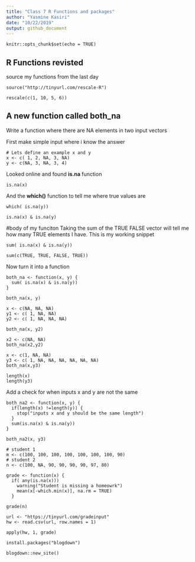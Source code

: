 ```yaml
---
title: "Class 7 R Functions and packages"
author: "Yasmine Kasiri"
date: "10/22/2019"
output: github_document
---
```


```{r setup, include=FALSE}
knitr::opts_chunk$set(echo = TRUE)
```

## R Functions revisted

source my functions from the last day

```{r}
source("http://tinyurl.com/rescale-R")
```

```{r}
rescale(c(1, 10, 5, 6))
```

## A new function called both_na

Write a function where there are NA elements in two input vectors

First make simple input where i know the answer
```{r}
# Lets define an example x and y
x <- c( 1, 2, NA, 3, NA)
y <- c(NA, 3, NA, 3, 4)
```

Looked online and found **is.na** function
```{r}
is.na(x)
```

And the **which()** function to tell me where true values are
```{r}
which( is.na(y))
```

```{r}
is.na(x) & is.na(y)
```

#body of my funciton
Taking the sum of the TRUE FALSE vector will tell me how many TRUE elements I have. This is my working snippet
```{r}
sum( is.na(x) & is.na(y))
```

```{r}
sum(c(TRUE, TRUE, FALSE, TRUE))
```

Now turn it into a function
```{r}
both_na <- function(x, y) {
  sum( is.na(x) & is.na(y))
}
```

```{r}
both_na(x, y)
```

```{r}
x <- c(NA, NA, NA)
y1 <- c( 1, NA, NA)
y2 <- c( 1, NA, NA, NA)
```

```{r}
both_na(x, y2)
```

```{r}
x2 <- c(NA, NA)
both_na(x2,y2)
```

```{r}
x <- c(1, NA, NA)
y3 <- c( 1, NA, NA, NA, NA, NA, NA)
both_na(x,y3)
```

```{r}
length(x)
length(y3)
```

Add a check for when inputs x and y are not the same
```{r}
both_na2 <- function(x, y) {
  if(length(x) !=length(y)) {
    stop("inputs x and y should be the same length")
  }
  sum(is.na(x) & is.na(y))
}
```

```{r}
both_na2(x, y3)
```

```{r}
# student 1
m <- c(100, 100, 100, 100, 100, 100, 100, 90)
# student 2
n <- c(100, NA, 90, 90, 90, 90, 97, 80)
```

```{r}
grade <- function(x) {
  if( any(is.na(x)))
    warning("Student is missing a homeowrk")
    mean(x[-which.min(x)], na.rm = TRUE)
  }
```

```{r}
grade(n)
```

```{r}
url <- "https://tinyurl.com/gradeinput"
hw <- read.csv(url, row.names = 1)
```

```{r}
apply(hw, 1, grade)
```

```{r}
install.packages("blogdown")
```

```{r}
blogdown::new_site()
```

